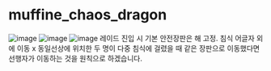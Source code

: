 # muffine_chaos_dragon
![image](https://github.com/user-attachments/assets/eaea6192-5be9-4495-b348-b667c4279e7a)
![image](https://github.com/user-attachments/assets/7d8e3dff-ef9a-444f-bf14-effc433c3026)
![image](https://github.com/user-attachments/assets/f11dfb59-d06f-4570-9b4f-99c4e5bb48b4)
레이드 진입 시 기본 안전장판은 해 고정. 침식 어글자 외에 이동 x
동일선상에 위치한 두 명이 다중 침식에 걸렸을 때 같은 장판으로 이동했다면 선행자가 이동하는 것을 원칙으로 하겠습니다.
